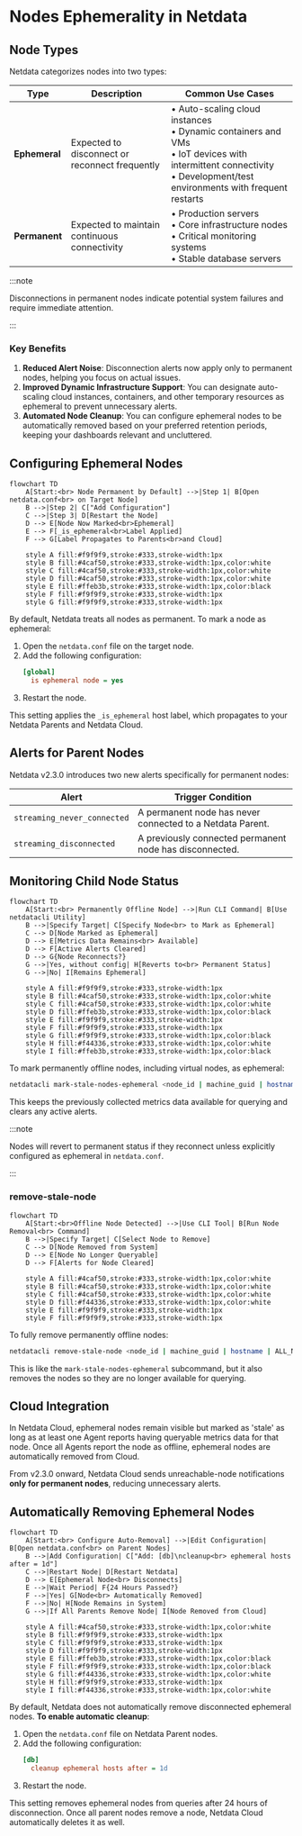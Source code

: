 # Nodes Ephemerality in Netdata

## Node Types

Netdata categorizes nodes into two types:

| Type          | Description                                    | Common Use Cases                                                                                                                                                         |
|---------------|------------------------------------------------|--------------------------------------------------------------------------------------------------------------------------------------------------------------------------|
| **Ephemeral** | Expected to disconnect or reconnect frequently | • Auto-scaling cloud instances<br>• Dynamic containers and VMs<br>• IoT devices with intermittent connectivity<br>• Development/test environments with frequent restarts |
| **Permanent** | Expected to maintain continuous connectivity   | • Production servers<br>• Core infrastructure nodes<br>• Critical monitoring systems<br>• Stable database servers                                                        |

:::note

Disconnections in permanent nodes indicate potential system failures and require immediate attention.

:::

### Key Benefits

1. **Reduced Alert Noise**: Disconnection alerts now apply only to permanent nodes, helping you focus on actual issues.
2. **Improved Dynamic Infrastructure Support**: You can designate auto-scaling cloud instances, containers, and other temporary resources as ephemeral to prevent unnecessary alerts.
3. **Automated Node Cleanup**: You can configure ephemeral nodes to be automatically removed based on your preferred retention periods, keeping your dashboards relevant and uncluttered.

## Configuring Ephemeral Nodes

```mermaid
flowchart TD
    A[Start:<br> Node Permanent by Default] -->|Step 1| B[Open netdata.conf<br> on Target Node]
    B -->|Step 2| C["Add Configuration"]
    C -->|Step 3| D[Restart the Node]
    D --> E[Node Now Marked<br>Ephemeral]
    E --> F[_is_ephemeral<br>Label Applied]
    F --> G[Label Propagates to Parents<br>and Cloud]
    
    style A fill:#f9f9f9,stroke:#333,stroke-width:1px
    style B fill:#4caf50,stroke:#333,stroke-width:1px,color:white
    style C fill:#4caf50,stroke:#333,stroke-width:1px,color:white
    style D fill:#4caf50,stroke:#333,stroke-width:1px,color:white
    style E fill:#ffeb3b,stroke:#333,stroke-width:1px,color:black
    style F fill:#f9f9f9,stroke:#333,stroke-width:1px
    style G fill:#f9f9f9,stroke:#333,stroke-width:1px
```

By default, Netdata treats all nodes as permanent. To mark a node as ephemeral:

1. Open the `netdata.conf` file on the target node.
2. Add the following configuration:
   ```ini
   [global]
     is ephemeral node = yes
   ```
3. Restart the node.

This setting applies the `_is_ephemeral` host label, which propagates to your Netdata Parents and Netdata Cloud.

## Alerts for Parent Nodes

Netdata v2.3.0 introduces two new alerts specifically for permanent nodes:

| Alert                       | Trigger Condition                                         |
|-----------------------------|-----------------------------------------------------------|
| `streaming_never_connected` | A permanent node has never connected to a Netdata Parent. |
| `streaming_disconnected`    | A previously connected permanent node has disconnected.   |

## Monitoring Child Node Status

```mermaid
flowchart TD
    A[Start:<br> Permanently Offline Node] -->|Run CLI Command| B[Use netdatacli Utility]
    B -->|Specify Target| C[Specify Node<br> to Mark as Ephemeral]
    C --> D[Node Marked as Ephemeral]
    D --> E[Metrics Data Remains<br> Available]
    D --> F[Active Alerts Cleared]
    D --> G{Node Reconnects?}
    G -->|Yes, without config| H[Reverts to<br> Permanent Status]
    G -->|No| I[Remains Ephemeral]
    
    style A fill:#f9f9f9,stroke:#333,stroke-width:1px
    style B fill:#4caf50,stroke:#333,stroke-width:1px,color:white
    style C fill:#4caf50,stroke:#333,stroke-width:1px,color:white
    style D fill:#ffeb3b,stroke:#333,stroke-width:1px,color:black
    style E fill:#f9f9f9,stroke:#333,stroke-width:1px
    style F fill:#f9f9f9,stroke:#333,stroke-width:1px
    style G fill:#f9f9f9,stroke:#333,stroke-width:1px,color:black
    style H fill:#f44336,stroke:#333,stroke-width:1px,color:white
    style I fill:#ffeb3b,stroke:#333,stroke-width:1px,color:black
```

To mark permanently offline nodes, including virtual nodes, as ephemeral:

```bash
netdatacli mark-stale-nodes-ephemeral <node_id | machine_guid | hostname | ALL_NODES>
```

This keeps the previously collected metrics data available for querying and clears any active alerts.

:::note

Nodes will revert to permanent status if they reconnect unless explicitly configured as ephemeral in `netdata.conf`.

:::

### remove-stale-node

```mermaid
flowchart TD
    A[Start:<br>Offline Node Detected] -->|Use CLI Tool| B[Run Node Removal<br> Command]
    B -->|Specify Target| C[Select Node to Remove]
    C --> D[Node Removed from System]
    D --> E[Node No Longer Queryable]
    D --> F[Alerts for Node Cleared]
    
    style A fill:#4caf50,stroke:#333,stroke-width:1px,color:white
    style B fill:#4caf50,stroke:#333,stroke-width:1px,color:white
    style C fill:#4caf50,stroke:#333,stroke-width:1px,color:white
    style D fill:#f44336,stroke:#333,stroke-width:1px,color:white
    style E fill:#f9f9f9,stroke:#333,stroke-width:1px
    style F fill:#f9f9f9,stroke:#333,stroke-width:1px
```

To fully remove permanently offline nodes:

```bash
netdatacli remove-stale-node <node_id | machine_guid | hostname | ALL_NODES>
```

This is like the `mark-stale-nodes-ephemeral` subcommand, but it also removes the nodes so they are no longer available for querying.

## Cloud Integration

In Netdata Cloud, ephemeral nodes remain visible but marked as 'stale' as long as at least one Agent reports having queryable metrics data for that node. Once all Agents report the node as offline, ephemeral nodes are automatically removed from Cloud.

From v2.3.0 onward, Netdata Cloud sends unreachable-node notifications **only for permanent nodes**, reducing unnecessary alerts.

## Automatically Removing Ephemeral Nodes

```mermaid
flowchart TD
    A[Start:<br> Configure Auto-Removal] -->|Edit Configuration| B[Open netdata.conf<br> on Parent Nodes]
    B -->|Add Configuration| C["Add: [db]\ncleanup<br> ephemeral hosts after = 1d"]
    C -->|Restart Node| D[Restart Netdata]
    D --> E[Ephemeral Node<br> Disconnects]
    E -->|Wait Period| F{24 Hours Passed?}
    F -->|Yes| G[Node<br> Automatically Removed]
    F -->|No| H[Node Remains in System]
    G -->|If All Parents Remove Node| I[Node Removed from Cloud]
    
    style A fill:#4caf50,stroke:#333,stroke-width:1px,color:white
    style B fill:#f9f9f9,stroke:#333,stroke-width:1px
    style C fill:#f9f9f9,stroke:#333,stroke-width:1px
    style D fill:#f9f9f9,stroke:#333,stroke-width:1px
    style E fill:#ffeb3b,stroke:#333,stroke-width:1px,color:black
    style F fill:#f9f9f9,stroke:#333,stroke-width:1px,color:black
    style G fill:#f44336,stroke:#333,stroke-width:1px,color:white
    style H fill:#f9f9f9,stroke:#333,stroke-width:1px
    style I fill:#f44336,stroke:#333,stroke-width:1px,color:white
```

By default, Netdata does not automatically remove disconnected ephemeral nodes. **To enable automatic cleanup**:

1. Open the `netdata.conf` file on Netdata Parent nodes.
2. Add the following configuration:
   ```ini
   [db]
     cleanup ephemeral hosts after = 1d
   ```
3. Restart the node.

This setting removes ephemeral nodes from queries after 24 hours of disconnection. Once all parent nodes remove a node, Netdata Cloud automatically deletes it as well.




